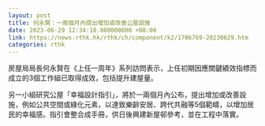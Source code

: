 ```yaml
---
layout: post
title: 何永賢：一兩個月內提出增加或改善公屋設施
date: 2023-06-29 12:34:18.000000000 +08:00
link: https://news.rthk.hk/rthk/ch/component/k2/1706769-20230629.htm
categories: rthk
---
```


房屋局局長何永賢在《上任一周年》系列訪問表示，上任初期因應關鍵績效指標而成立的3個工作組已取得成效，包括提升建屋量。

另一小組研究公屋「幸福設計指引」，將於一兩個月內公布，提出增加或改善設施，例如公共空間或綠化元素，以達致樂齡安居、跨代共融等5個範疇，以增加居民的幸福感。指引會整合成手冊，供日後興建新屋邨參考，並在工程中落實。
